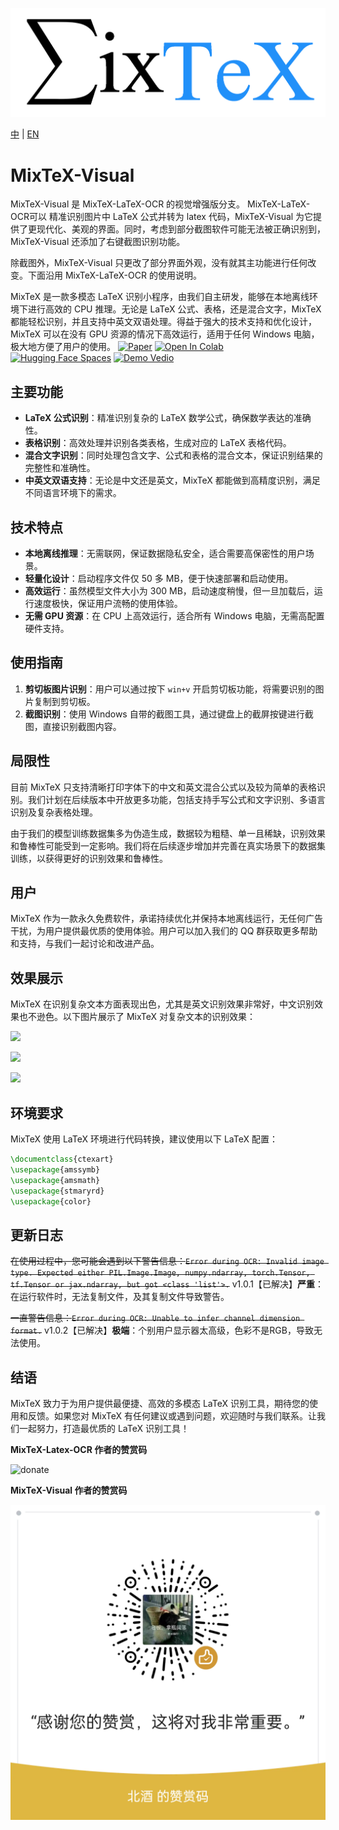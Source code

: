
![](https://raw.githubusercontent.com/beijiushare/MixTeX-Visual/refs/heads/main/demo/icon.png)

[中](READMEzh.md) | [EN](README.md)

# MixTeX-Visual

MixTeX-Visual 是 MixTeX-LaTeX-OCR 的视觉增强版分支。 MixTeX-LaTeX-OCR可以 精准识别图片中 LaTeX 公式并转为 latex 代码，MixTeX-Visual 为它提供了更现代化、美观的界面。同时，考虑到部分截图软件可能无法被正确识别到，MixTeX-Visual 还添加了右键截图识别功能。

除截图外，MixTeX-Visual 只更改了部分界面外观，没有就其主功能进行任何改变。下面沿用 MixTeX-LaTeX-OCR 的使用说明。

MixTeX 是一款多模态 LaTeX 识别小程序，由我们自主研发，能够在本地离线环境下进行高效的 CPU 推理。无论是 LaTeX 公式、表格，还是混合文字，MixTeX 都能轻松识别，并且支持中英文双语处理。得益于强大的技术支持和优化设计，MixTeX 可以在没有 GPU 资源的情况下高效运行，适用于任何 Windows 电脑，极大地方便了用户的使用。
[![Paper](https://img.shields.io/badge/Paper-arxiv.2406.17148-white)](https://arxiv.org/abs/2406.17148) 
<a href="https://colab.research.google.com/github/RQLuo/MixTeX/blob/main/MixTex_Demo.ipynb" target="_parent"><img src="https://colab.research.google.com/assets/colab-badge.svg" alt="Open In Colab"/></a>
[![Hugging Face Spaces](https://img.shields.io/badge/🤗%20Hugging%20Face-Community%20Space-blue)](https://huggingface.co/MixTex/ZhEn-Latex-OCR)
[![Demo Vedio](https://img.shields.io/badge/📺%20Demo-Vedio%20-white)](https://www.bilibili.com/video/BV1hS42197Vp/)

## 主要功能

- **LaTeX 公式识别**：精准识别复杂的 LaTeX 数学公式，确保数学表达的准确性。
- **表格识别**：高效处理并识别各类表格，生成对应的 LaTeX 表格代码。
- **混合文字识别**：同时处理包含文字、公式和表格的混合文本，保证识别结果的完整性和准确性。
- **中英文双语支持**：无论是中文还是英文，MixTeX 都能做到高精度识别，满足不同语言环境下的需求。

## 技术特点

- **本地离线推理**：无需联网，保证数据隐私安全，适合需要高保密性的用户场景。
- **轻量化设计**：启动程序文件仅 50 多 MB，便于快速部署和启动使用。
- **高效运行**：虽然模型文件大小为 300 MB，启动速度稍慢，但一旦加载后，运行速度极快，保证用户流畅的使用体验。
- **无需 GPU 资源**：在 CPU 上高效运行，适合所有 Windows 电脑，无需高配置硬件支持。

## 使用指南

1. **剪切板图片识别**：用户可以通过按下 `win+v` 开启剪切板功能，将需要识别的图片复制到剪切板。
2. **截图识别**：使用 Windows 自带的截图工具，通过键盘上的截屏按键进行截图，直接识别截图内容。

## 局限性

目前 MixTeX 只支持清晰打印字体下的中文和英文混合公式以及较为简单的表格识别。我们计划在后续版本中开放更多功能，包括支持手写公式和文字识别、多语言识别及复杂表格处理。

由于我们的模型训练数据集多为伪造生成，数据较为粗糙、单一且稀缺，识别效果和鲁棒性可能受到一定影响。我们将在后续逐步增加并完善在真实场景下的数据集训练，以获得更好的识别效果和鲁棒性。

## 用户

MixTeX 作为一款永久免费软件，承诺持续优化并保持本地离线运行，无任何广告干扰，为用户提供最优质的使用体验。用户可以加入我们的 QQ 群获取更多帮助和支持，与我们一起讨论和改进产品。

## 效果展示

MixTeX 在识别复杂文本方面表现出色，尤其是英文识别效果非常好，中文识别效果也不逊色。以下图片展示了 MixTeX 对复杂文本的识别效果：

![](demo/1.gif)

![](demo/3.png)

![](demo/2.png)


## 环境要求

MixTeX 使用 LaTeX 环境进行代码转换，建议使用以下 LaTeX 配置：

```latex
\documentclass{ctexart}
\usepackage{amssymb}
\usepackage{amsmath}
\usepackage{stmaryrd}
\usepackage{color}
```

## 更新日志

~~在使用过程中，您可能会遇到以下警告信息：`Error during OCR: Invalid image type. Expected either PIL.Image.Image, numpy.ndarray, torch.Tensor, tf.Tensor or jax.ndarray, but got <class 'list'>.`~~
v1.0.1【已解决】**严重**：在运行软件时，无法复制文件，及其复制文件导致警告。

~~一直警告信息：`Error during OCR: Unable to infer channel dimension format.`~~
v1.0.2【已解决】**极端**：个别用户显示器太高级，色彩不是RGB，导致无法使用。

## 结语

MixTeX 致力于为用户提供最便捷、高效的多模态 LaTeX 识别工具，期待您的使用和反馈。如果您对 MixTeX 有任何建议或遇到问题，欢迎随时与我们联系。让我们一起努力，打造最优质的 LaTeX 识别工具！


**MixTeX-Latex-OCR 作者的赞赏码**

![donate](https://github.com/user-attachments/assets/9f52a771-ab84-466c-9a7e-629060e251cc)

**MixTeX-Visual 作者的赞赏码**

![BJ-donate](https://raw.githubusercontent.com/beijiushare/MixTeX-Visual/refs/heads/main/demo/BJ-donate.png)

